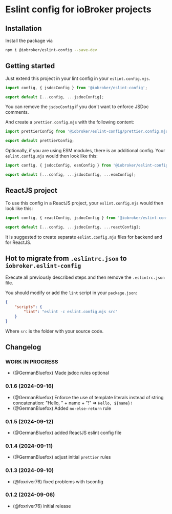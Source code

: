 # Eslint config for ioBroker projects

## Installation

Install the package via

```bash
npm i @iobroker/eslint-config --save-dev
```

## Getting started

Just extend this project in your lint config in your `eslint.config.mjs`.

```js
import config, { jsdocConfig } from '@iobroker/eslint-config';

export default [...config, ...jsdocConfig];
```

You can remove the `jsdocConfig` if you don't want to enforce JSDoc comments.

And create a `prettier.config.mjs` with the following content:

```js
import prettierConfig from '@iobroker/eslint-config/prettier.config.mjs';

export default prettierConfig;
```

Optionally, if you are using ESM modules, there is an additional config.
Your `eslint.config.mjs` would then look like this:

```js
import config, { jsdocConfig, esmConfig } from '@iobroker/eslint-config';

export default [...config, ...jsdocConfig, ...esmConfig];
```

## ReactJS project

To use this config in a ReactJS project, your `eslint.config.mjs` would then look like this:

```js
import config, { reactConfig, jsdocConfig } from '@iobroker/eslint-config';

export default [...config, ...jsdocConfig, ...reactConfig];
```

It is suggested to create separate `eslint.config.mjs` files for backend and for ReactJS.

## Hot to migrate from `.eslintrc.json` to `iobroker.eslint-config`

Execute all previously described steps and then remove the `.eslintrc.json` file.

You should modify or add the `lint` script in your `package.json`:

```json
{
    "scripts": {
        "lint": "eslint -c eslint.config.mjs src"
    }
}
```

Where `src` is the folder with your source code.

## Changelog

<!--
  Placeholder for the next version (at the beginning of the line):
  ### **WORK IN PROGRESS**
-->

### **WORK IN PROGRESS**

-   (@GermanBluefox) Made jsdoc rules optional

### 0.1.6 (2024-09-16)

-   (@GermanBluefox) Enforce the use of template literals instead of string concatenation: "Hello, " + name + "!" => `Hello, ${name}!`
-   (@GermanBluefox) Added `no-else-return` rule

### 0.1.5 (2024-09-12)

-   (@GermanBluefox) added ReactJS eslint config file

### 0.1.4 (2024-09-11)

-   (@GermanBluefox) adjust initial `prettier` rules

### 0.1.3 (2024-09-10)

-   (@foxriver76) fixed problems with tsconfig

### 0.1.2 (2024-09-06)

-   (@foxriver76) initial release
